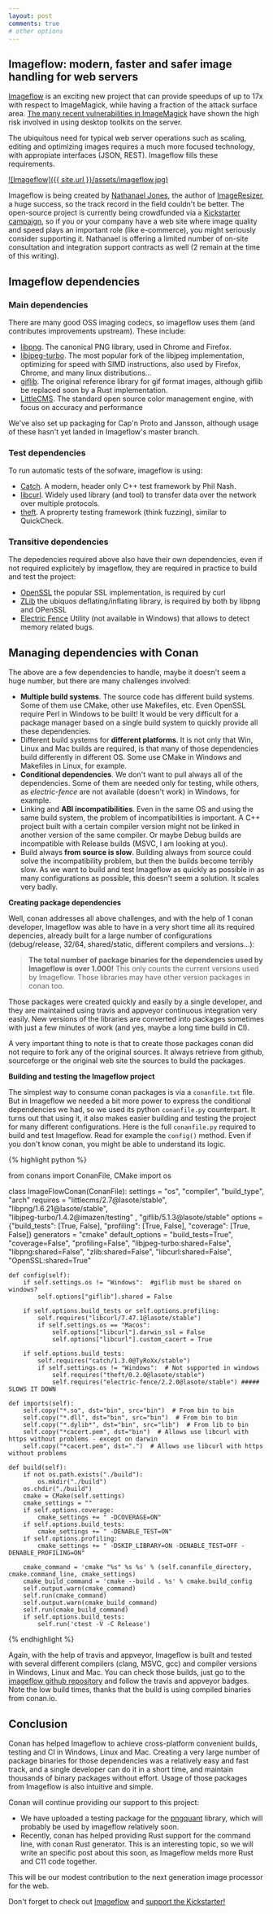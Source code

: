 ```yaml
---
layout: post
comments: true
# other options
---
```


<h2 class="section-heading">Imageflow: modern, faster and safer image handling for web servers</h2>

[Imageflow](https://www.imageflow.io/) is an exciting new project that can provide speedups
of up to 17x with respect to ImageMagick, while having a fraction of the attack surface area. [The many recent vulnerabilities in 
ImageMagick](https://www.cvedetails.com/vulnerability-list/vendor_id-1749/Imagemagick.html) have shown the high risk involved in using desktop toolkits on the server.

The ubiquitous need for typical web server
operations such as scaling, editing and optimizing images requires a much more focused technology, with
appropiate interfaces (JSON, REST). Imageflow fills these requirements.

[![Imageflow]({{ site.url }}/assets/imageflow.jpg)](https://www.imageflow.io/)

Imageflow is being created by [Nathanael Jones](http://www.nathanaeljones.com/), the author of [ImageResizer](https://imageresizing.net/),
a huge success, so the track record in the field couldn't be better. The open-source project is currently being crowdfunded via a [Kickstarter campaign](https://www.kickstarter.com/projects/njones/imageflow-respect-the-pixels-a-secure-alt-to-image), 
so if you or your company have a web site where image quality and speed plays an important role (like e-commerce), you
might seriously consider supporting it. Nathanael is offering a limited number of on-site consultation and integration support contracts as well (2 remain at the time of this writing).


<h2 class="section-heading">Imageflow dependencies</h2>

<h3 class="section-heading">Main dependencies</h3>

There are many good OSS imaging codecs, so imageflow uses them (and contributes improvements upstream). These include:

- [libpng](http://www.libpng.org). The canonical PNG library, used in Chrome and Firefox.
- [libjpeg-turbo](https://github.com/libjpeg-turbo/libjpeg-turbo). The most popular fork of the libjpeg implementation,
  optimizing for speed with SIMD instructions, also used by Firefox, Chrome, and many linux distributions...
- [giflib](http://giflib.sourceforge.net/). The original reference library for gif format images, although giflib be replaced soon by a Rust implementation.
- [LittleCMS](http://www.littlecms.com/). The standard open source color management engine, with focus on accuracy and performance

We've also set up packaging for Cap'n Proto and Jansson, although usage of these hasn't yet landed in Imageflow's master branch.

<h3 class="section-heading">Test dependencies</h3>

To run automatic tests of the sofware, imageflow is using:

- [Catch](https://github.com/philsquared/Catch). A modern, header only C++ test framework by Phil Nash.
- [libcurl](https://curl.haxx.se/). Widely used library (and tool) to transfer data over the network over multiple protocols.
- [theft](https://github.com/silentbicycle/theft). A proprerty testing framework (think fuzzing), similar to QuickCheck.

<h3 class="section-heading">Transitive dependencies</h3>

The depedencies required above also have their own dependencies, even if not required explicitely by imageflow, they
are required in practice to build and test the project:

- [OpenSSL](https://www.openssl.org) the popular SSL implementation, is required by curl
- [ZLib](http://www.zlib.net) the ubiquos deflating/inflating library, is required by both by libpng and OPenSSL
- [Electric Fence](http://elinux.org/Electric_Fence) Utility (not available in Windows) that allows to detect memory related bugs. 
 

<h2 class="section-heading">Managing dependencies with Conan</h2>

The above are a few dependencies to handle, maybe it doesn't seem a huge number,
but there are many challenges involved:

- **Multiple build systems**. The source code has different build systems. Some of them use CMake,
  other use Makefiles, etc. Even OpenSSL require Perl in Windows to be built! It would be very difficult for
  a package manager based on a single build system to quickly provide all these dependencies.
- Different build systems for **different platforms**. It is not only that Win, Linux and Mac builds are required,
  is that many of those dependencies build differently in different OS. Some use CMake in Windows and Makefiles in
  Linux, for example.
- **Conditional dependencies**. We don't want to pull always all of the dependencies. Some of them are needed only
  for testing, while others, as *electric-fence* are not available (doesn't work) in Windows, for example. 
- Linking and **ABI incompatibilities**. Even in the same OS and using the same build system, the problem of
  incompatibilities is important. A C++ project built with a certain compiler version might not be linked in another
  version of the same compiler. Or maybe Debug builds are incompatible with Release builds (MSVC, I am looking at you).
- Build always **from source is slow**. Building always from source could solve the incompatibility problem, but then the
  builds become terribly slow. As we want to build and test Imageflow as quickly as possible in as many configurations as
  possible, this doesn't seem a solution. It scales very badly.


**Creating package dependencies**

Well, conan addresses all above challenges, and with the help of 1 conan developer, Imageflow was able to have 
in a very short time all its required depencies, already built for a large number of configurations (debug/release, 32/64, shared/static, 
different compilers and versions...):

> **The total number of package binaries for the dependencies used by Imageflow is over 1.000!** This only
> counts the current versions used by Imageflow. Those libraries may have other version packages in conan too.

Those packages were created quickly and easily by a single developer, and they are maintained using 
travis and appveyor continuous integration very easily. New versions of the libraries are converted into
packages sometimes with just a few minutes of work (and yes, maybe a long time build in CI).

A very important thing to note is that to create those packages conan did not require to fork any of the
original sources. It always retrieve from github, sourceforge or the original web site the sources to build
the packages.


**Building and testing the Imageflow project**

The simplest way to consume conan packages is via a ``conanfile.txt`` file. But in Imageflow we needed a bit more power
to express the conditional dependencies we had, so we used its python ``conanfile.py`` counterpart. It turns out that
using it, it also makes easier building and testing the project for many different configurations. Here is the
full ``conanfile.py`` required to build and test Imageflow. Read for example the ``config()`` method. Even if you
don't know conan, you might be able to understand its logic.

{% highlight python %}

from conans import ConanFile, CMake
import os

class ImageFlowConan(ConanFile):
    settings = "os", "compiler", "build_type", "arch"
    requires = "littlecms/2.7@lasote/stable", "libpng/1.6.21@lasote/stable", \
               "libjpeg-turbo/1.4.2@imazen/testing" , "giflib/5.1.3@lasote/stable"
    options = {"build_tests": [True, False], "profiling": [True, False], "coverage": [True, False]}
    generators = "cmake"
    default_options = "build_tests=True", "coverage=False", "profiling=False", "libjpeg-turbo:shared=False", \
                      "libpng:shared=False", "zlib:shared=False", "libcurl:shared=False", \
                      "OpenSSL:shared=True"

    def config(self):
        if self.settings.os != "Windows":  #giflib must be shared on windows?
            self.options["giflib"].shared = False

        if self.options.build_tests or self.options.profiling:
            self.requires("libcurl/7.47.1@lasote/stable")
            if self.settings.os == "Macos":
                self.options["libcurl"].darwin_ssl = False
                self.options["libcurl"].custom_cacert = True

        if self.options.build_tests:
            self.requires("catch/1.3.0@TyRoXx/stable")
            if self.settings.os != "Windows":  # Not supported in windows
                self.requires("theft/0.2.0@lasote/stable")
                self.requires("electric-fence/2.2.0@lasote/stable") ##### SLOWS IT DOWN

    def imports(self):
        self.copy("*.so", dst="bin", src="bin")  # From bin to bin
        self.copy("*.dll", dst="bin", src="bin")  # From bin to bin
        self.copy("*.dylib*", dst="bin", src="lib")  # From lib to bin
        self.copy("*cacert.pem", dst="bin")  # Allows use libcurl with https without problems - except on darwin
        self.copy("*cacert.pem", dst=".")  # Allows use libcurl with https without problems

    def build(self):
        if not os.path.exists("./build"):
            os.mkdir("./build")
        os.chdir("./build")
        cmake = CMake(self.settings)
        cmake_settings = ""
        if self.options.coverage:
            cmake_settings += " -DCOVERAGE=ON"
        if self.options.build_tests:
            cmake_settings += " -DENABLE_TEST=ON"
        if self.options.profiling:
            cmake_settings += " -DSKIP_LIBRARY=ON -DENABLE_TEST=OFF -DENABLE_PROFILING=ON"

        cmake_command = 'cmake "%s" %s %s' % (self.conanfile_directory, cmake.command_line, cmake_settings)
        cmake_build_command = 'cmake --build . %s' % cmake.build_config
        self.output.warn(cmake_command)
        self.run(cmake_command)
        self.output.warn(cmake_build_command)
        self.run(cmake_build_command)
        if self.options.build_tests:
            self.run('ctest -V -C Release')
{% endhighlight %}

Again, with the help of travis and appveyor, Imageflow is built and tested with several different compilers (clang, MSVC, gcc) and compiler versions in
Windows, Linux and Mac. You can check those builds, just go to the [imageflow github repository](https://github.com/imazen/imageflow)
and follow the travis and appveyor badges. Note the low build times, thanks that the build is using compiled binaries from conan.io.

<h2 class="section-heading">Conclusion</h2>

Conan has helped Imageflow to achieve cross-platform convenient builds, testing and CI in Windows, Linux and Mac. Creating a very
large number of package binaries for those dependencies was a relatively easy and fast track, and a single developer can do it
in a short time, and maintain thousands of binary packages without effort. Usage of those packages from Imageflow is also
intuitive and simple.

Conan will continue providing our support to this project:
- We have uploaded a testing package for the [pngquant](https://github.com/pornel/pngquant) library, which will probably be used by imageflow relatively soon.
- Recently, conan has helped providing Rust support for the command line, with conan Rust generator.
  This is an interesting topic, so we will write an specific post about this soon, as Imageflow melds more Rust and C11 code together. 

This will be our modest contribution to the next generation image processor for the web.

Don't forget to check out [Imageflow](https://www.imageflow.io) and [support the Kickstarter!](https://www.kickstarter.com/projects/njones/imageflow-respect-the-pixels-a-secure-alt-to-image)
